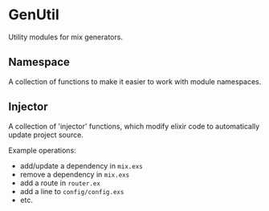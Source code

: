 # GenUtil 

Utility modules for mix generators. 

## Namespace 

A collection of functions to make it easier to work with module namespaces.

## Injector 

A collection of 'injector' functions, which modify elixir code to automatically
update project source.

Example operations:
- add/update a dependency in `mix.exs`
- remove a dependency in `mix.exs`
- add a route in `router.ex`
- add a line to `config/config.exs` 
- etc.

